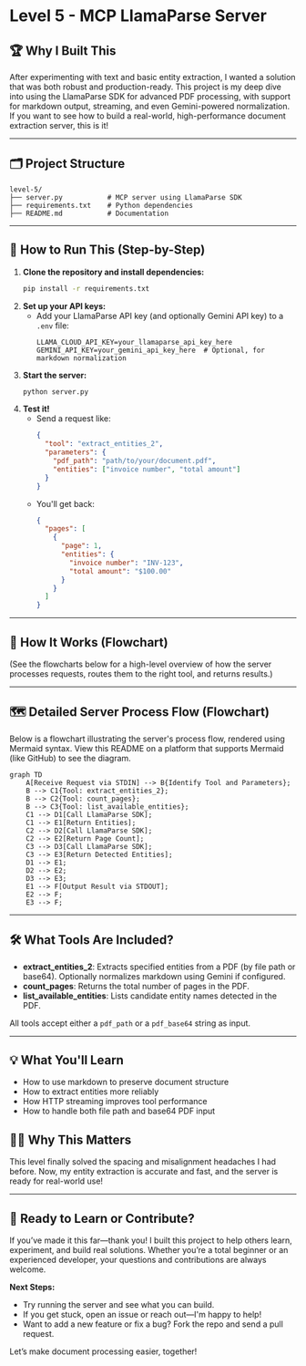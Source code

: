 # Level 5 - MCP LlamaParse Server

## 🏆 Why I Built This

After experimenting with text and basic entity extraction, I wanted a solution that was both robust and production-ready. This project is my deep dive into using the LlamaParse SDK for advanced PDF processing, with support for markdown output, streaming, and even Gemini-powered normalization. If you want to see how to build a real-world, high-performance document extraction server, this is it!

---

## 🗂️ Project Structure

```
level-5/
├── server.py           # MCP server using LlamaParse SDK
├── requirements.txt    # Python dependencies
├── README.md           # Documentation
```

---

## 🚀 How to Run This (Step-by-Step)

1. **Clone the repository and install dependencies:**
   ```bash
   pip install -r requirements.txt
   ```
2. **Set up your API keys:**
   - Add your LlamaParse API key (and optionally Gemini API key) to a `.env` file:
     ```env
     LLAMA_CLOUD_API_KEY=your_llamaparse_api_key_here
     GEMINI_API_KEY=your_gemini_api_key_here  # Optional, for markdown normalization
     ```
3. **Start the server:**
   ```bash
   python server.py
   ```
4. **Test it!**
   - Send a request like:
     ```json
     {
       "tool": "extract_entities_2",
       "parameters": {
         "pdf_path": "path/to/your/document.pdf",
         "entities": ["invoice number", "total amount"]
       }
     }
     ```
   - You'll get back:
     ```json
     {
       "pages": [
         {
           "page": 1,
           "entities": {
             "invoice number": "INV-123",
             "total amount": "$100.00"
           }
         }
       ]
     }
     ```

---

## 🔄 How It Works (Flowchart)

(See the flowcharts below for a high-level overview of how the server processes requests, routes them to the right tool, and returns results.)

---

## 🗺️ Detailed Server Process Flow (Flowchart)

Below is a flowchart illustrating the server's process flow, rendered using Mermaid syntax. View this README on a platform that supports Mermaid (like GitHub) to see the diagram.

```mermaid
graph TD
    A[Receive Request via STDIN] --> B{Identify Tool and Parameters};
    B --> C1{Tool: extract_entities_2};
    B --> C2{Tool: count_pages};
    B --> C3{Tool: list_available_entities};
    C1 --> D1[Call LlamaParse SDK];
    C1 --> E1[Return Entities];
    C2 --> D2[Call LlamaParse SDK];
    C2 --> E2[Return Page Count];
    C3 --> D3[Call LlamaParse SDK];
    C3 --> E3[Return Detected Entities];
    D1 --> E1;
    D2 --> E2;
    D3 --> E3;
    E1 --> F[Output Result via STDOUT];
    E2 --> F;
    E3 --> F;
```

---

## 🛠️ What Tools Are Included?

- **extract_entities_2**: Extracts specified entities from a PDF (by file path or base64). Optionally normalizes markdown using Gemini if configured.
- **count_pages**: Returns the total number of pages in the PDF.
- **list_available_entities**: Lists candidate entity names detected in the PDF.

All tools accept either a `pdf_path` or a `pdf_base64` string as input.

---

## 💡 What You'll Learn
- How to use markdown to preserve document structure
- How to extract entities more reliably
- How HTTP streaming improves tool performance
- How to handle both file path and base64 PDF input

## 🧑‍💻 Why This Matters
This level finally solved the spacing and misalignment headaches I had before. Now, my entity extraction is accurate and fast, and the server is ready for real-world use!

---

## 🙌 Ready to Learn or Contribute?

If you’ve made it this far—thank you! I built this project to help others learn, experiment, and build real solutions. Whether you’re a total beginner or an experienced developer, your questions and contributions are always welcome.

**Next Steps:**
- Try running the server and see what you can build.
- If you get stuck, open an issue or reach out—I'm happy to help!
- Want to add a new feature or fix a bug? Fork the repo and send a pull request.

Let’s make document processing easier, together! 